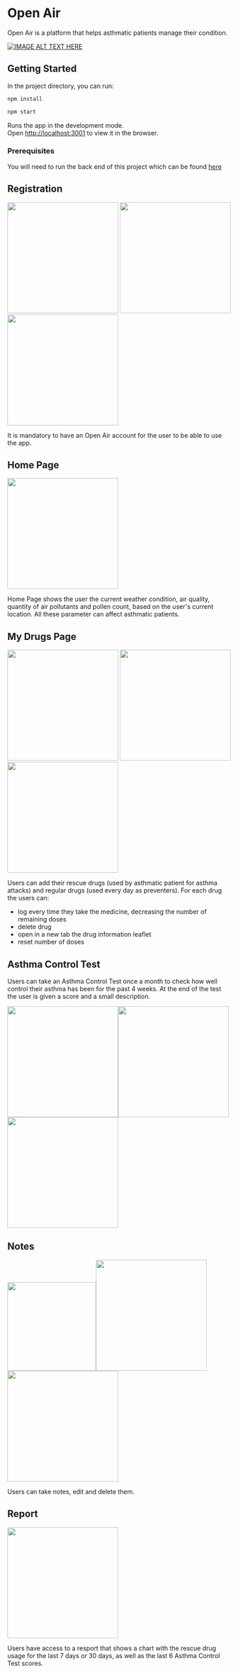 # Open Air 

Open Air is a platform that helps asthmatic patients manage their condition.

[![IMAGE ALT TEXT HERE](https://img.youtube.com/vi/ImWQ35hdiJg/0.jpg)](https://www.youtube.com/watch?v=ImWQ35hdiJg)

## Getting Started

In the project directory, you can run:

```bash
npm install

npm start
```

Runs the app in the development mode.<br />
Open [http://localhost:3001](http://localhost:3001) to view it in the browser.

### Prerequisites

You will need to run the back end of this project which can be found [here](https://github.com/anamecia/mod-5-project-back-end)

## Registration

<img src='./images-readme/landing-page.png' width='250'/> <img src='./images-readme/sign-up-page.png' width='250'/> <img src='./images-readme/sign-in-page.png' width='250'/>

It is mandatory to have an Open Air account for the user to be able to use the app. 

## Home Page 

<img src='./images-readme/home-page.png' width='250'/>

Home Page shows the user the current weather condition, air quality, quantity of air pollutants and pollen count, based on the user's current location. All these parameter can affect asthmatic patients. 

## My Drugs Page

<img src='./images-readme/my-drugs-page.png' width='250'/> <img src='./images-readme/my-drugs-details.png' width='250'/><img src='./images-readme/my-drugs-search.png' width='250'/>

Users can add their rescue drugs (used by asthmatic patient for asthma attacks) and regular drugs (used every day as preventers).
For each drug the users can:
- log every time they take the medicine, decreasing the number of remaining doses
- delete drug
- open in a new tab the drug information leaflet
- reset number of doses

## Asthma Control Test 

Users can take an Asthma Control Test once a month to check how well control their asthma has been for the past 4 weeks. At the end of the test the user is given a score and a small description.

<img src='./images-readme/atc-page-start.png' width='250'/><img src='./images-readme/atc-page-question.png' width='250'/><img src='./images-readme/atc-page-result.png' width='250'/>

## Notes

<img src='./images-readme/notes-page.png' width='200'/><img src='./images-readme/notes-page-add.png' width='250'/><img src='./images-readme/notes-page-details.png' width='250'/>

Users can take notes, edit and delete them.

## Report

<img src='./images-readme/report-page.png' width='250'/>

Users have access to a resport that shows a chart with the rescue drug usage for the last 7 days or 30 days, as well as the last 6 Asthma Control Test scores.










